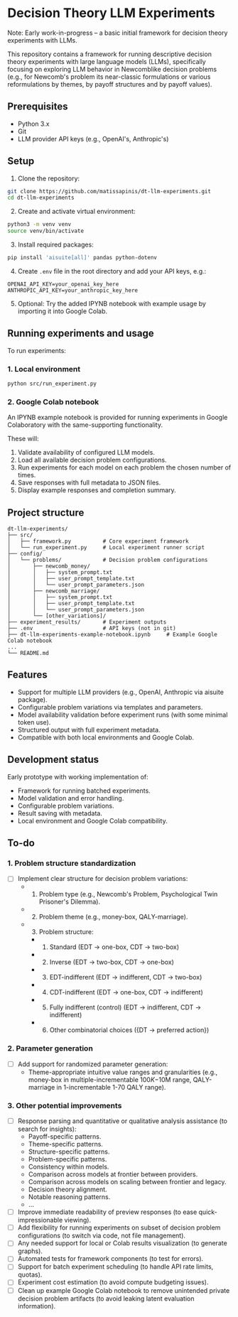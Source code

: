 # Decision Theory LLM Experiments

Note: Early work-in-progress – a basic initial framework for decision theory experiments with LLMs.

This repository contains a framework for running descriptive decision theory experiments with large language models (LLMs), specifically focusing on exploring LLM behavior in Newcomblike decision problems (e.g., for Newcomb's problem its near-classic formulations or various reformulations by themes, by payoff structures and by payoff values).

## Prerequisites

- Python 3.x
- Git
- LLM provider API keys (e.g., OpenAI's, Anthropic's)

## Setup

1. Clone the repository:
```bash
git clone https://github.com/matissapinis/dt-llm-experiments.git
cd dt-llm-experiments
```

2. Create and activate virtual environment:
```bash
python3 -m venv venv
source venv/bin/activate
```

3. Install required packages:
```bash
pip install 'aisuite[all]' pandas python-dotenv
```

4. Create `.env` file in the root directory and add your API keys, e.g.:
```
OPENAI_API_KEY=your_openai_key_here
ANTHROPIC_API_KEY=your_anthropic_key_here
```

5. Optional: Try the added IPYNB notebook with example usage by importing it into Google Colab.

## Running experiments and usage

To run experiments:

### 1. Local environment
```bash
python src/run_experiment.py
```

### 2. Google Colab notebook
An IPYNB example notebook is provided for running experiments in Google Colaboratory with the same-supporting functionality.

These will:
1. Validate availability of configured LLM models.
2. Load all available decision problem configurations.
3. Run experiments for each model on each problem the chosen number of times.
4. Save responses with full metadata to JSON files.
5. Display example responses and completion summary.

## Project structure

```
dt-llm-experiments/
├── src/
│   ├── framework.py          # Core experiment framework
│   └── run_experiment.py     # Local experiment runner script
├── config/
│   └── problems/             # Decision problem configurations
│       ├── newcomb_money/
│       │   ├── system_prompt.txt
│       │   ├── user_prompt_template.txt
│       │   └── user_prompt_parameters.json
│       ├── newcomb_marriage/
│       │   ├── system_prompt.txt
│       │   ├── user_prompt_template.txt
│       │   └── user_prompt_parameters.json
│       └── [other_variations]/
├── experiment_results/       # Experiment outputs
├── .env                      # API keys (not in git)
├── dt-llm-experiments-example-notebook.ipynb     # Example Google Colab notebook
...
└── README.md
```

## Features

- Support for multiple LLM providers (e.g., OpenAI, Anthropic via aisuite package).
- Configurable problem variations via templates and parameters.
- Model availability validation before experiment runs (with some minimal token use).
- Structured output with full experiment metadata.
- Compatible with both local environments and Google Colab.

## Development status

Early prototype with working implementation of:
- Framework for running batched experiments.
- Model validation and error handling.
- Configurable problem variations.
- Result saving with metadata.
- Local environment and Google Colab compatibility.

## To-do

### 1. Problem structure standardization
- [ ] Implement clear structure for decision problem variations:
  - 1. Problem type (e.g., Newcomb's Problem, Psychological Twin Prisoner's Dilemma).
  - 2. Problem theme (e.g., money-box, QALY-marriage).
  - 3. Problem structure:
    - 1. Standard (EDT → one-box, CDT → two-box)
    - 2. Inverse (EDT → two-box, CDT → one-box)
    - 3. EDT-indifferent (EDT → indifferent, CDT → two-box)
    - 4. CDT-indifferent (EDT → one-box, CDT → indifferent)
    - 5. Fully indifferent (control) (EDT → indifferent, CDT → indifferent)
    - 6. Other combinatorial choices ({DT → preferred action})

### 2. Parameter generation
- [ ] Add support for randomized parameter generation:
  - Theme-appropriate intuitive value ranges and granularities (e.g., money-box in multiple-incrementable $100K-$10M range, QALY-marriage in 1-incrementable 1-70 QALY range).

### 3. Other potential improvements
- [ ] Response parsing and quantitative or qualitative analysis assistance (to search for insights):
  - Payoff-specific patterns.
  - Theme-specific patterns.
  - Structure-specific patterns.
  - Problem-specific patterns.
  - Consistency within models.
  - Comparison across models at frontier between providers.
  - Comparison across models on scaling between frontier and legacy.
  - Decision theory alignment.
  - Notable reasoning patterns.
  - ...
- [ ] Improve immediate readability of preview responses (to ease quick-impressionable viewing).
- [ ] Add flexibility for running experiments on subset of decision problem configurations (to switch via code, not file management).
- [ ] Any needed support for local or Colab results visualization (to generate graphs).
- [ ] Automated tests for framework components (to test for errors).
- [ ] Support for batch experiment scheduling (to handle API rate limits, quotas).
- [ ] Experiment cost estimation (to avoid compute budgeting issues).
- [ ] Clean up example Google Colab notebook to remove unintended private decision problem artifacts (to avoid leaking latent evaluation information).
